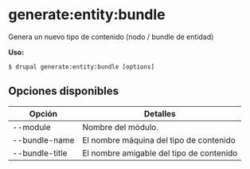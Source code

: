 # generate:entity:bundle
Genera un nuevo tipo de contenido (nodo / bundle de entidad)

**Uso:**
```
$ drupal generate:entity:bundle [options]
```

## Opciones disponibles
Opción | Detalles
-------|-------------
--module | Nombre del módulo.
--bundle-name | El nombre máquina del tipo de contenido
--bundle-title | El nombre amigable del tipo de contenido
